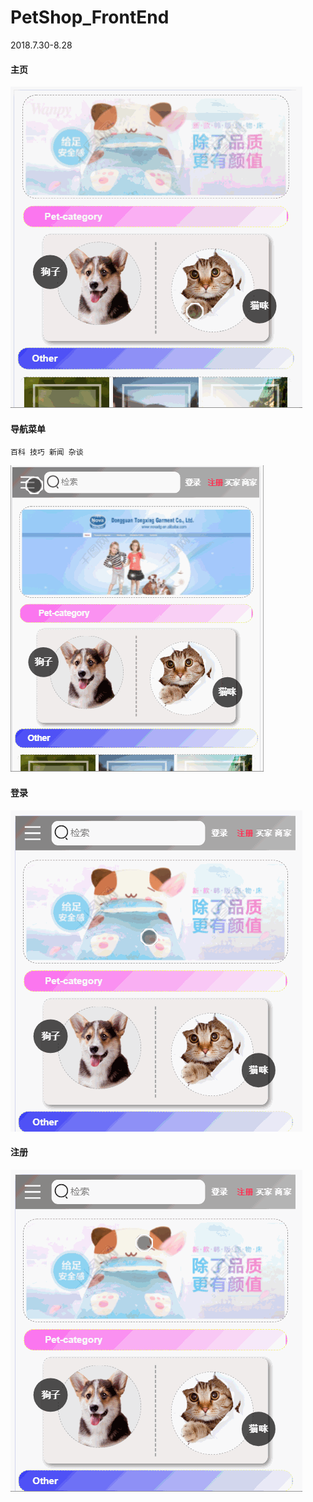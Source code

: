 # PetShop_FrontEnd
2018.7.30-8.28

#### 主页

![home](https://github.com/Cejron/PetShop_FrontEnd/blob/master/screenshot/home.gif)

#### 导航菜单

    百科 技巧 新闻 杂谈
   
   ![baike](https://github.com/Cejron/PetShop_FrontEnd/blob/master/screenshot/baike.gif)
   
#### 登录

![login](https://github.com/Cejron/PetShop_FrontEnd/blob/master/screenshot/login.gif)

#### 注册

![res](https://github.com/Cejron/PetShop_FrontEnd/blob/master/screenshot/res.gif)
